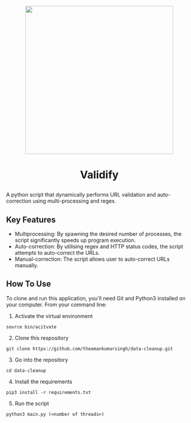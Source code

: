 <p align="center">
  <img width="400" height="400" src="https://user-images.githubusercontent.com/66196840/218777586-a365a5b2-b8ed-4f17-b067-2afd41e33958.png">
</p>

# <p align="center">Validify</p>

A python script that dynamically performs URL validation and auto-correction using multi-processing and regex.

## Key Features
- Multiprocessing: By spawning the desired number of processes, the script significantly speeds up program execution.
- Auto-correction: By utilising regex and HTTP status codes, the script attempts to auto-correct the URLs.
- Manual-correction: The script allows user to auto-correct URLs manually.

## How To Use
To clone and run this application, you'll need Git and Python3 installed on your computer. From your command line:
1. Activate the virtual environment
```
source bin/acitvate
```

2. Clone this respository
```
git clone https://github.com/theamankumarsingh/data-cleanup.git
```

3. Go into the repository
```
cd data-cleanup
```

4. Install the requirements
```
pip3 install -r requirements.txt
```

5. Run the script
```
python3 main.py (<number of threads>)
```

